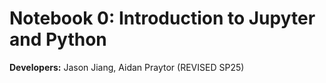 # Notebook 0: Introduction to Jupyter and Python

**Developers:** Jason Jiang, Aidan Praytor (REVISED SP25)
